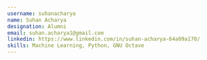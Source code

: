 ```yaml
---
username: suhanacharya
name: Suhan Acharya
designation: Alumni
email: suhan.acharya1@gmail.com
linkedin: https://www.linkedin.com/in/suhan-acharya-64a09a170/
skills: Machine Learning, Python, GNU Octave
---
```


